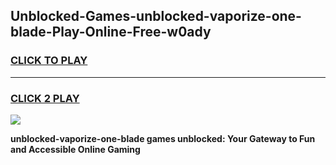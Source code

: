 
## Unblocked-Games-unblocked-vaporize-one-blade-Play-Online-Free-w0ady
<h3>
<a href="https://premium76.site?title=unblocked-vaporize-one-blade&ref=26A">CLICK TO PLAY</a></h3>
<hr>

<h3>
<a href="https://premium76.site?title=unblocked-vaporize-one-blade&ref=26A">CLICK 2 PLAY</a>
  
</h3>

<a href="https://premium76.site?title=unblocked-vaporize-one-blade&ref=26A"><img src="https://clearcache.store/games.png"></a>


**unblocked-vaporize-one-blade games unblocked: Your Gateway to Fun and Accessible Online Gaming**
